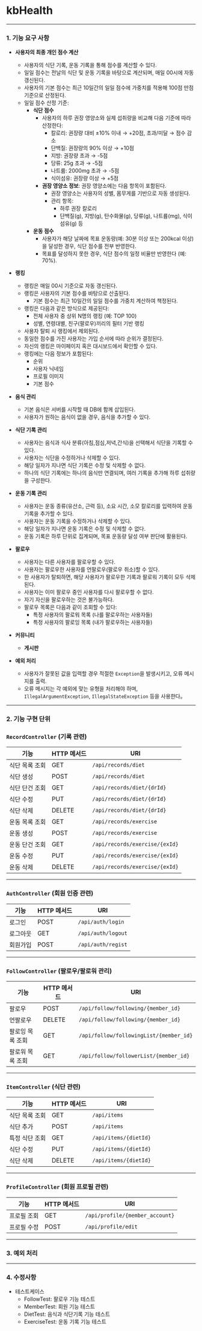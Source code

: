 # kbHealth
----
### 1. 기능 요구 사항

* **사용자의 최종 개인 점수 계산**
    - 사용자의 식단 기록, 운동 기록을 통해 점수를 계산할 수 있다.
    - 일일 점수는 전날의 식단 및 운동 기록을 바탕으로 계산되며, 매일 00시에 자동 갱신된다.
    - 사용자의 기본 점수는 최근 10일간의 일일 점수에 가중치를 적용해 100점 만점 기준으로 산정된다.
    - 일일 점수 산정 기준:
        - **식단 점수**
            - 사용자의 하루 권장 영양소와 실제 섭취량을 비교해 다음 기준에 따라 산정한다:
                - 칼로리: 권장량 대비 ±10% 이내 → +20점, 초과/미달 → 점수 감소
                - 단백질: 권장량의 90% 이상 → +10점
                - 지방: 권장량 초과 → -5점
                - 당류: 25g 초과 → -5점
                - 나트륨: 2000mg 초과 → -5점
                - 식이섬유: 권장량 이상 → +5점
            - **권장 영양소 정보**: 권장 영양소에는 다음 항목이 포함된다.
                - 권장 영양소는 사용자의 성별, 몸무게를 기반으로 자동 생성된다.
                - 관리 항목:
                    - 하루 권장 칼로리
                    - 단백질(g), 지방(g), 탄수화물(g), 당류(g), 나트륨(mg), 식이섬유(g) 등
        - **운동 점수**
            - 사용자가 해당 날짜에 목표 운동량(예: 30분 이상 또는 200kcal 이상)을 달성한 경우, 식단 점수를 전부 반영한다.
            - 목표를 달성하지 못한 경우, 식단 점수의 일정 비율만 반영한다 (예: 70%).

* **랭킹**
    - 랭킹은 매일 00시 기준으로 자동 갱신된다.
    - 랭킹은 사용자의 기본 점수를 바탕으로 산출된다.
        - 기본 점수는 최근 10일간의 일일 점수를 가중치 계산하여 책정된다.
    - 랭킹은 다음과 같은 방식으로 제공된다:
        - 전체 사용자 중 상위 N명의 랭킹 (예: TOP 100)
        - 성별, 연령대별, 친구(팔로우)끼리의 필터 기반 랭킹
    - 사용자 탈퇴 시 랭킹에서 제외된다.
    - 동일한 점수를 가진 사용자는 가입 순서에 따라 순위가 결정된다.
    - 자신의 랭킹은 마이페이지 혹은 대시보드에서 확인할 수 있다.
    - 랭킹에는 다음 정보가 포함된다:
        - 순위
        - 사용자 닉네임
        - 프로필 이미지
        - 기본 점수

* **음식 관리**
    - 기본 음식은 서버를 시작할 때 DB에 함께 삽입된다.
    - 사용자가 원하는 음식이 없을 경우, 음식을 추가할 수 있다.

* **식단 기록 관리**
    - 사용자는 음식과 식사 분류(아침,점심,저녁,간식)을 선택해서 식단을 기록할 수 있다.
    - 사용자는 식단을 수정하거나 삭제할 수 있다.
    - 해당 일자가 지나면 식단 기록은 수정 및 삭제할 수 없다.
    - 하나의 식단 기록에는 하나의 음식만 연결되며, 여러 기록을 추가해 하루 섭취량을 구성한다.

* **운동 기록 관리**
    - 사용자는 운동 종류(유산소, 근력 등), 소요 시간, 소모 칼로리를 입력하여 운동 기록을 추가할 수 있다.
    - 사용자는 운동 기록을 수정하거나 삭제할 수 있다.
    - 해당 일자가 지나면 운동 기록은 수정 및 삭제할 수 없다.
    - 운동 기록은 하루 단위로 집계되며, 목표 운동량 달성 여부 판단에 활용된다.

* **팔로우**
    - 사용자는 다른 사용자를 팔로우할 수 있다.
    - 사용자는 팔로우한 사용자를 언팔로우(팔로우 취소)할 수 있다.
    - 한 사용자가 탈퇴하면, 해당 사용자가 팔로우한 기록과 팔로워 기록이 모두 삭제된다.
    - 사용자는 이미 팔로우 중인 사용자를 다시 팔로우할 수 없다.
    - 자기 자신을 팔로우하는 것은 불가능하다.
    - 팔로우 목록은 다음과 같이 조회할 수 있다:
        - 특정 사용자의 팔로워 목록 (나를 팔로우하는 사용자들)
        - 특정 사용자의 팔로잉 목록 (내가 팔로우하는 사용자들)

* **커뮤니티**
  - **게시판**



* **예외 처리**
    - 사용자가 잘못된 값을 입력할 경우 적절한 `Exception`을 발생시키고, 오류 메시지를 출력.
    - 오류 메시지는 각 예외에 맞는 유형을 처리해야 하며, `IllegalArgumentException`, `IllegalStateException` 등을 사용한다。

----------
### 2. 기능 구현 단위

### `RecordController` (기록 관련)

| 기능         | HTTP 메서드 | URI                             |
| ------------ | ----------- | -------------------------------- |
| 식단 목록 조회   | GET         | `/api/records/diet`             |
| 식단 생성        | POST        | `/api/records/diet`             |
| 식단 단건 조회   | GET         | `/api/records/diet/{drId}`      |
| 식단 수정        | PUT         | `/api/records/diet/{drId}`      |
| 식단 삭제        | DELETE      | `/api/records/diet/{drId}`      |
| 운동 목록 조회   | GET         | `/api/records/exercise`         |
| 운동 생성        | POST        | `/api/records/exercise`         |
| 운동 단건 조회   | GET         | `/api/records/exercise/{exId}`  |
| 운동 수정        | PUT         | `/api/records/exercise/{exId}`  |
| 운동 삭제        | DELETE      | `/api/records/exercise/{exId}`  |

---

### `AuthController` (회원 인증 관련)

| 기능         | HTTP 메서드 | URI                |
| ------------ | ----------- | ------------------ |
| 로그인       | POST        | `/api/auth/login`  |
| 로그아웃     | GET         | `/api/auth/logout` |
| 회원가입     | POST        | `/api/auth/regist` |

---

### `FollowController` (팔로우/팔로워 관리)

| 기능               | HTTP 메서드 | URI                               |
| ------------------ | ----------- | --------------------------------- |
| 팔로우             | POST        | `/api/follow/following/{member_id}` |
| 언팔로우           | DELETE      | `/api/follow/following/{member_id}` |
| 팔로잉 목록 조회   | GET         | `/api/follow/followingList/{member_id}` |
| 팔로워 목록 조회   | GET         | `/api/follow/followerList/{member_id}` |

---

### `ItemController` (식단 관련)

| 기능             | HTTP 메서드 | URI                        |
| ---------------- | ----------- | -------------------------- |
| 식단 목록 조회   | GET         | `/api/items`               |
| 식단 추가        | POST        | `/api/items`               |
| 특정 식단 조회   | GET         | `/api/items/{dietId}`      |
| 식단 수정        | PUT         | `/api/items/{dietId}`      |
| 식단 삭제        | DELETE      | `/api/items/{dietId}`      |

---

### `ProfileController` (회원 프로필 관련)

| 기능         | HTTP 메서드 | URI                              |
| ------------ | ----------- | --------------------------------- |
| 프로필 조회   | GET         | `/api/profile/{member_account}`   |
| 프로필 수정   | POST        | `/api/profile/edit`              |    

 ----
### 3. 예외 처리


----
### 4. 수정사항

* 테스트케이스
    - FollowTest: 팔로우 기능 테스트
    - MemberTest: 회원 기능 테스트
    - DietTest: 음식과 식단기록 기능 테스트
    - ExerciseTest: 운동 기록 기능 테스트